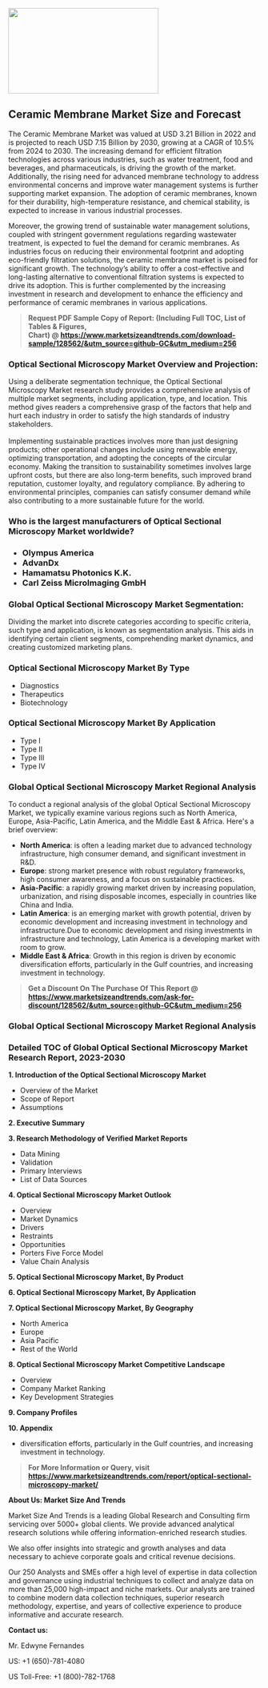 <p><img class="alignnone size-medium wp-image-20088" src="https://ffe5etoiles.com/wp-content/uploads/2024/12/MST1-300x171.png" alt="" width="300" height="171" /></p><h2>Ceramic Membrane Market Size and Forecast</h2><p>The Ceramic Membrane Market was valued at USD 3.21 Billion in 2022 and is projected to reach USD 7.15 Billion by 2030, growing at a CAGR of 10.5% from 2024 to 2030. The increasing demand for efficient filtration technologies across various industries, such as water treatment, food and beverages, and pharmaceuticals, is driving the growth of the market. Additionally, the rising need for advanced membrane technology to address environmental concerns and improve water management systems is further supporting market expansion. The adoption of ceramic membranes, known for their durability, high-temperature resistance, and chemical stability, is expected to increase in various industrial processes. <p>Moreover, the growing trend of sustainable water management solutions, coupled with stringent government regulations regarding wastewater treatment, is expected to fuel the demand for ceramic membranes. As industries focus on reducing their environmental footprint and adopting eco-friendly filtration solutions, the ceramic membrane market is poised for significant growth. The technology’s ability to offer a cost-effective and long-lasting alternative to conventional filtration systems is expected to drive its adoption. This is further complemented by the increasing investment in research and development to enhance the efficiency and performance of ceramic membranes in various applications.</p></p><blockquote id="" class=""><strong>Request PDF Sample Copy of Report: (Including Full TOC, List of Tables &amp; Figures, Chart)&nbsp;@&nbsp;<strong><a href="https://www.marketsizeandtrends.com/download-sample/128562/&utm_source=github-GC&utm_medium=256" target="_blank">https://www.marketsizeandtrends.com/download-sample/128562/&utm_source=github-GC&utm_medium=256</a></strong></strong></blockquote><h3 id="" class="">Optical Sectional Microscopy Market&nbsp;Overview and Projection:</h3><p id="" class="">Using a deliberate segmentation technique, the Optical Sectional Microscopy Market research study provides a comprehensive analysis of multiple market segments, including application, type, and location. This method gives readers a comprehensive grasp of the factors that help and hurt each industry in order to satisfy the high standards of industry stakeholders. <br /> <br />Implementing sustainable practices involves more than just designing products; other operational changes include using renewable energy, optimizing transportation, and adopting the concepts of the circular economy. Making the transition to sustainability sometimes involves large upfront costs, but there are also long-term benefits, such improved brand reputation, customer loyalty, and regulatory compliance. By adhering to environmental principles, companies can satisfy consumer demand while also contributing to a more sustainable future for the world.</p><h3 id="" class="">Who is the largest manufacturers of&nbsp;Optical Sectional Microscopy Market worldwide?</h3><h3 class=""><p><ul><li>Olympus America </li><li> AdvanDx </li><li> Hamamatsu Photonics K.K. </li><li> Carl Zeiss MicroImaging GmbH</li></ul></p></h3><h3 id="" class="">Global&nbsp;Optical Sectional Microscopy Market Segmentation:</h3><p id="" class="">Dividing the market into discrete categories according to specific criteria, such type and application, is known as segmentation analysis. This aids in identifying certain client segments, comprehending market dynamics, and creating customized marketing plans.</p><h3 id="" class="">Optical Sectional Microscopy Market&nbsp;By Type</h3><p><p><ul><li>Diagnostics </li><li> Therapeutics </li><li> Biotechnology</p></li></ul></p></p><h3 id="" class="">Optical Sectional Microscopy Market&nbsp;By Application</h3><p class=""><p><ul><li>Type I </li><li> Type II </li><li> Type III </li><li> Type IV</li></ul></p></p><h3 id="" class="">Global Optical Sectional Microscopy Market Regional Analysis</h3><p id="" class="">To conduct a regional analysis of the global Optical Sectional Microscopy Market, we typically examine various regions such as North America, Europe, Asia-Pacific, Latin America, and the Middle East &amp; Africa. Here's a brief overview:</p><ul><li><strong>North America</strong>: is often a leading market due to advanced technology infrastructure, high consumer demand, and significant investment in R&amp;D.</li><li><strong>Europe</strong>: strong market presence with robust regulatory frameworks, high consumer awareness, and a focus on sustainable practices.</li><li><strong>Asia-Pacific</strong>: a rapidly growing market driven by increasing population, urbanization, and rising disposable incomes, especially in countries like China and India.</li><li><strong>Latin America</strong>: is an emerging market with growth potential, driven by economic development and increasing investment in technology and infrastructure.Due to economic development and rising investments in infrastructure and technology, Latin America is a developing market with room to grow.</li><li><strong>Middle East &amp; Africa</strong>: Growth in this region is driven by economic diversification efforts, particularly in the Gulf countries, and increasing investment in technology.</li></ul><blockquote id="" class=""><strong>Get a Discount On The Purchase Of This Report @ <strong><a href="https://www.marketsizeandtrends.com/ask-for-discount/128562/&utm_source=github-GC&utm_medium=256" target="_blank">https://www.marketsizeandtrends.com/ask-for-discount/128562/&utm_source=github-GC&utm_medium=256</a></strong></strong></blockquote><h3 id="" class="">Global Optical Sectional Microscopy Market Regional Analysis</h3><h3 id="" class="">Detailed TOC of Global Optical Sectional Microscopy Market Research Report, 2023-2030</h3><p id="" class=""><strong>1. Introduction of the Optical Sectional Microscopy Market</strong></p><ul><li>Overview of the Market</li><li>Scope of Report</li><li>Assumptions</li></ul><p id="" class=""><strong>2. Executive Summary</strong></p><p id="" class=""><strong>3. Research Methodology of Verified Market Reports</strong></p><ul><li>Data Mining</li><li>Validation</li><li>Primary Interviews</li><li>List of Data Sources</li></ul><p id="" class=""><strong>4. Optical Sectional Microscopy Market Outlook</strong></p><ul><li>Overview</li><li>Market Dynamics</li><li>Drivers</li><li>Restraints</li><li>Opportunities</li><li>Porters Five Force Model</li><li>Value Chain Analysis</li></ul><p id="" class=""><strong>5. Optical Sectional Microscopy Market, By Product</strong></p><p id="" class=""><strong>6. Optical Sectional Microscopy Market, By Application</strong></p><p id="" class=""><strong>7. Optical Sectional Microscopy Market, By Geography</strong></p><ul><li>North America</li><li>Europe</li><li>Asia Pacific</li><li>Rest of the World</li></ul><p id="" class=""><strong>8. Optical Sectional Microscopy Market Competitive Landscape</strong></p><ul><li>Overview</li><li>Company Market Ranking</li><li>Key Development Strategies</li></ul><p id="" class=""><strong>9. Company Profiles</strong></p><p id="" class=""><strong>10. Appendix</strong></p><ul><li>diversification efforts, particularly in the Gulf countries, and increasing investment in technology.</li></ul><blockquote id="" class=""><strong>For More Information or Query, visit <strong><strong><a href="https://www.marketsizeandtrends.com/report/optical-sectional-microscopy-market/" target="_blank">https://www.marketsizeandtrends.com/report/optical-sectional-microscopy-market/</a></strong></strong></strong></blockquote><p id="" class=""><strong>About Us: Market Size And Trends</strong></p><p id="" class="">Market Size And Trends is a leading Global Research and Consulting firm servicing over 5000+ global clients. We provide advanced analytical research solutions while offering information-enriched research studies.</p><p id="" class="">We also offer insights into strategic and growth analyses and data necessary to achieve corporate goals and critical revenue decisions.</p><p id="" class="">Our 250 Analysts and SMEs offer a high level of expertise in data collection and governance using industrial techniques to collect and analyze data on more than 25,000 high-impact and niche markets. Our analysts are trained to combine modern data collection techniques, superior research methodology, expertise, and years of collective experience to produce informative and accurate research.</p><p id="" class=""><strong>Contact us:</strong></p><p id="" class="">Mr. Edwyne Fernandes</p><p id="" class="">US: +1 (650)-781-4080</p><p id="" class="">US Toll-Free: +1 (800)-782-1768</p>

